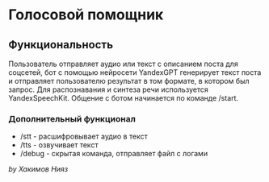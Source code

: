 # Голосовой помощник

## Функциональность

Пользователь отправляет аудио или текст с описанием
поста для соцсетей, бот с помощью нейросети YandexGPT
генерирует текст поста и отправляет пользователю
результат в том формате, в котором был запрос. 
Для распознавания и синтеза речи используется
YandexSpeechKit. Общение с ботом начинается по 
команде /start.

### Дополнительный функционал
- /stt - расшифровывает аудио в текст
- /tts - озвучивает текст
- /debug - скрытая команда, отправляет файл с логами

*by Хакимов Нияз*
